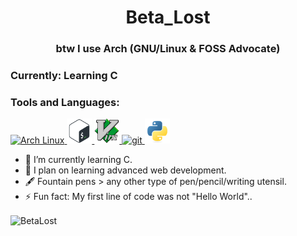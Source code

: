 <h1 align="center">Beta_Lost</h1>
<h3 align="center">btw I use Arch (GNU/Linux & FOSS Advocate)</h3>
<h3 align="left">Currently: Learning C</h3>
<h3 align="left">Tools and Languages:</h3>
<p align="left"> <a href="https://archlinux.org/" target="_blank"> <img src="https://www.pikpng.com/pngl/b/159-1598215_900px-arch-linux-logo-arch-linux-logo-png.png" alt="Arch Linux" width="40" height="40"/> </a> <a href="https://www.zsh.org/" target="_blank"> <img src="https://raw.githubusercontent.com/devicons/devicon/master/icons/bash/bash-original.svg" alt="Zsh" width="40" height="40"/> </a> <a href="https://www.vim.org/" target="_blank"> <img src="https://raw.githubusercontent.com/devicons/devicon/master/icons/vim/vim-original.svg" alt="Vim" width="40" height="40"/> </a> <a href="https://git-scm.com/" target="_blank"> <img src="https://www.vectorlogo.zone/logos/git-scm/git-scm-icon.svg" alt="git" width="40" height="40"/> </a> <a href="https://www.python.org" target="_blank"> <img src="https://raw.githubusercontent.com/devicons/devicon/master/icons/python/python-original.svg" alt="python" width="40" height="40"/> </a> 
<!-- <a href="https://www.cplusplus.com/" target="_blank"> <img src="https://upload.wikimedia.org/wikipedia/commons/thumb/1/18/ISO_C%2B%2B_Logo.svg/800px-ISO_C%2B%2B_Logo.svg.png" alt="C++" width="40" height="40"/> </a> </p> -->

- 🌱 I’m currently learning C.
- 🔭 I plan on learning advanced web development.
- 🖋️ Fountain pens > any other type of pen/pencil/writing utensil.
- ⚡ Fun fact: My first line of code was not "Hello World"..


<p><img align="center" src="https://github-readme-stats.vercel.app/api?username=betalost&show_icons=true&theme=dracula" alt="BetaLost" /></p>

